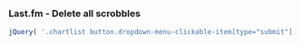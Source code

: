 ### Last.fm - Delete all scrobbles

```js
jQuery( '.chartlist button.dropdown-menu-clickable-item[type="submit"]' ).each( (_, c) => c.click() );
```
